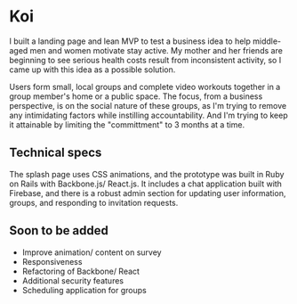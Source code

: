 # Koi

I built a landing page and lean MVP to test a business idea to help middle-aged men and women motivate stay active. My mother and her friends are beginning to see serious health costs result from inconsistent activity, so I came up with this idea as a possible solution.

Users form small, local groups and complete video workouts together in a group member's home or a public space. The focus, from a business perspective, is on the social nature of these groups, as I'm trying to remove any intimidating factors while instilling accountability. And I'm trying to keep it attainable by limiting the "committment" to 3 months at a time.


## Technical specs

The splash page uses CSS animations, and the prototype was built in Ruby on Rails with Backbone.js/ React.js. It includes a chat application built with Firebase, and there is a robust admin section for updating user information, groups, and responding to invitation requests.

## Soon to be added

* Improve animation/ content on survey
* Responsiveness
* Refactoring of Backbone/ React 
* Additional security features
* Scheduling application for groups



